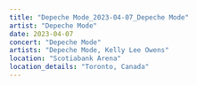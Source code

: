 ```yaml
---
title: "Depeche Mode_2023-04-07_Depeche Mode"
artist: "Depeche Mode"
date: 2023-04-07
concert: "Depeche Mode"
artists: "Depeche Mode, Kelly Lee Owens"
location: "Scotiabank Arena"
location_details: "Toronto, Canada"
---
```

